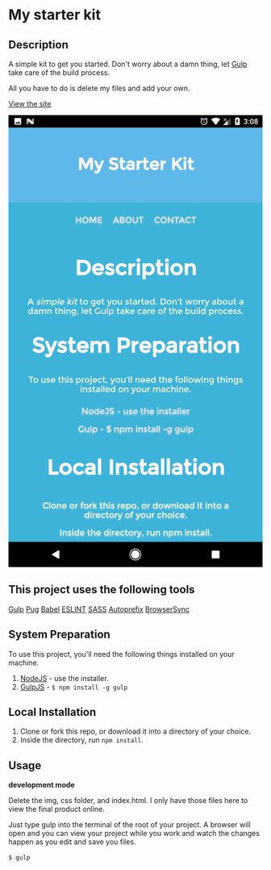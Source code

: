 My starter kit
=============================

## Description

A simple kit to get you started. Don't worry about a damn thing, let [Gulp](http://gulpjs.com/) take care of the build process.

All you have to do is delete my files and add your own.

[View the site](https://eric-jt.github.io/my-starter-kit/)

![Project Preview](preview.png)


## This project uses the following tools

[Gulp](http://gulpjs.com/)
[Pug](https://github.com/pugjs/pug)
[Babel](https://babeljs.io/)
[ESLINT](http://eslint.org/)
[SASS](http://sass-lang.com/)
[Autoprefix](https://autoprefixer.github.io/)
[BrowserSync](https://browsersync.io/)

## System Preparation

To use this project, you'll need the following things installed on your machine.

1. [NodeJS](http://nodejs.org) - use the installer.
2. [GulpJS](https://github.com/gulpjs/gulp) - `$ npm install -g gulp`

## Local Installation

1. Clone or fork this repo, or download it into a directory of your choice.
2. Inside the directory, run `npm install`.

## Usage

**development mode**

Delete the img, css folder, and index.html. I only have those files here to view the final product online.

Just type gulp into the terminal of the root of your project. A browser will open and you can view your project while you work and watch the changes happen as you edit and save you files.

```shell
$ gulp
```
